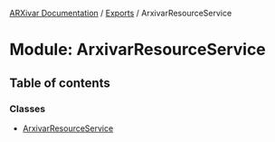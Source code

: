 [ARXivar Documentation](../README.md) / [Exports](../modules.md) / ArxivarResourceService

# Module: ArxivarResourceService

## Table of contents

### Classes

- [ArxivarResourceService](../classes/arxivarresourceservice.arxivarresourceservice-1.md)
